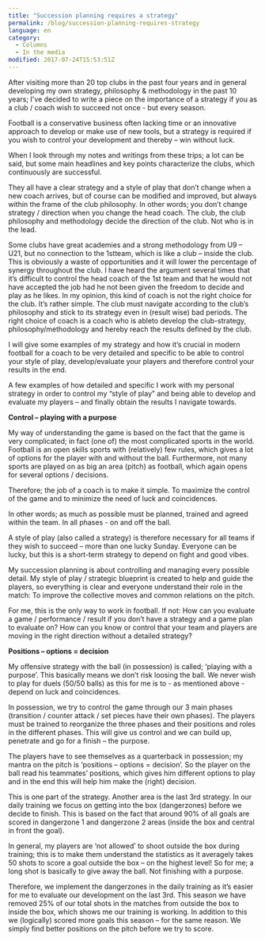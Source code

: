 ```yaml
---
title: "Succession planning requires a strategy"
permalink: /blog/succession-planning-requires-strategy
language: en
category:
  - Columns
  - In the media
modified: 2017-07-24T15:53:51Z
---
```


After visiting more than 20 top clubs in the past four years and in general developing my own strategy, philosophy & methodology in the past 10 years; I've decided to write a piece on the importance of a strategy if you as a club / coach wish to succeed not once - but every season.

  
Football is a conservative business often lacking time or an innovative approach to develop or make use of new tools, but a strategy is required if you wish to control your development and thereby – win without luck.

When I look through my notes and writings from these trips; a lot can be said, but some main headlines and key points characterize the clubs, which continuously are successful.

They all have a clear strategy and a style of play that don’t change when a new coach arrives, but of course can be modified and improved, but always within the frame of the club philosophy. In other words; you don’t change strategy / direction when you change the head coach. The club, the club philosophy and methodology decide the direction of the club. Not who is in the lead.

Some clubs have great academies and a strong methodology from U9 – U21, but no connection to the 1stteam, which is like a club – inside the club. This is obviously a waste of opportunities and it will lower the percentage of synergy throughout the club. I have heard the argument several times that it’s difficult to control the head coach of the 1st team and that he would not have accepted the job had he not been given the freedom to decide and play as he likes. In my opinion, this kind of coach is not the right choice for the club. It’s rather simple. The club must navigate according to the club’s philosophy and stick to its strategy even in (result wise) bad periods. The right choice of coach is a coach who is ableto develop the club-strategy, philosophy/methodology and hereby reach the results defined by the club.

I will give some examples of my strategy and how it’s crucial in modern football for a coach to be very detailed and specific to be able to control your style of play, develop/evaluate your players and therefore control your results in the end.

A few examples of how detailed and specific I work with my personal strategy in order to control my “style of play” and being able to develop and evaluate my players – and finally obtain the results I navigate towards.

  
**Control – playing with a purpose**

My way of understanding the game is based on the fact that the game is very complicated; in fact (one of) the most complicated sports in the world. Football is an open skills sports with (relatively) few rules, which gives a lot of options for the player with and without the ball. Furthermore, not many sports are played on as big an area (pitch) as football, which again opens for several options / decisions.

Therefore; the job of a coach is to make it simple. To maximize the control of the game and to minimize the need of luck and coincidences.

In other words; as much as possible must be planned, trained and agreed within the team. In all phases - on and off the ball.

A style of play (also called a strategy) is therefore necessary for all teams if they wish to succeed – more than one lucky Sunday. Everyone can be lucky, but this is a short-term strategy to depend on fight and good vibes.

My succession planning is about controlling and managing every possible detail. My style of play / strategic blueprint is created to help and guide the players, so everything is clear and everyone understand their role in the match: To improve the collective moves and common relations on the pitch.

For me, this is the only way to work in football. If not: How can you evaluate a game / performance / result if you don’t have a strategy and a game plan to evaluate on? How can you know or control that your team and players are moving in the right direction without a detailed strategy?

**Positions – options = decision**

My offensive strategy with the ball (in possession) is called; ‘playing with a purpose’. This basically means we don’t risk loosing the ball. We never wish to play for duels (50/50 balls) as this for me is to - as mentioned above - depend on luck and coincidences.

In possession, we try to control the game through our 3 main phases (transition / counter attack / set pieces have their own phases). The players must be trained to reorganize the three phases and their positions and roles in the different phases. This will give us control and we can build up, penetrate and go for a finish – the purpose.

The players have to see themselves as a quarterback in possession; my mantra on the pitch is ‘positions – options = decision’. So the player on the ball read his teammates’ positions, which gives him different options to play and in the end this will help him make the (right) decision.

This is one part of the strategy. Another area is the last 3rd strategy. In our daily training we focus on getting into the box (dangerzones) before we decide to finish. This is based on the fact that around 90% of all goals are scored in dangerzone 1 and dangerzone 2 areas (inside the box and central in front the goal).

In general, my players are ‘not allowed’ to shoot outside the box during training; this is to make them understand the statistics as it averagely takes 50 shots to score a goal outside the box – on the highest level! So for me; a long shot is basically to give away the ball. Not finishing with a purpose.

Therefore, we implement the dangerzones in the daily training as it’s easier for me to evaluate our development on the last 3rd. This season we have removed 25% of our total shots in the matches from outside the box to inside the box, which shows me our training is working. In addition to this we (logically) scored more goals this season – for the same reason. We simply find better positions on the pitch before we try to score.
